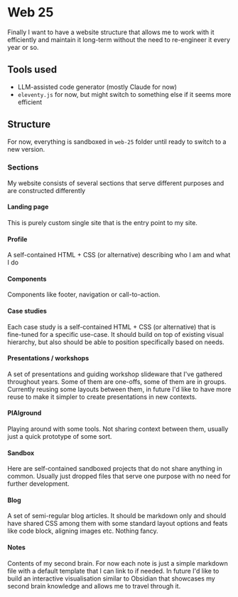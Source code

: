 # Web 25
Finally I want to have a website structure that allows me to work with it efficiently and maintain it long-term without the need to re-engineer it every year or so.

## Tools used
- LLM-assisted code generator (mostly Claude for now)
- `eleventy.js` for now, but might switch to something else if it seems more efficient

## Structure
For now, everything is sandboxed in `web-25` folder until ready to switch to a new version.

### Sections
My website consists of several sections that serve different purposes and are constructed differently
#### Landing page
This is purely custom single site that is the entry point to my site.
#### Profile
A self-contained HTML + CSS (or alternative) describing who I am and what I do
#### Components
Components like footer, navigation or call-to-action.
#### Case studies
Each case study is a self-contained HTML + CSS (or alternative) that is fine-tuned for a specific use-case. It should build on top of existing visual hierarchy, but also should be able to position specifically based on needs.
#### Presentations / workshops
A set of presentations and guiding workshop slideware that I've gathered throughout years. Some of them are one-offs, some of them are in groups. Currently reusing some layouts between them, in future I'd like to have more reuse to make it simpler to create presentations in new contexts.
#### PlAIground
Playing around with some tools. Not sharing context between them, usually just a quick prototype of some sort.
#### Sandbox
Here are self-contained sandboxed projects that do not share anything in common. Usually just dropped files that serve one purpose with no need for further development.
#### Blog
A set of semi-regular blog articles. It should be markdown only and should have shared CSS among them with some standard layout options and feats like code block, aligning images etc. Nothing fancy.
#### Notes
Contents of my second brain. For now each note is just a simple markdown file with a default template that I can link to if needed. In future I'd like to build an interactive visualisation similar to Obsidian that showcases my second brain knowledge and allows me to travel through it.